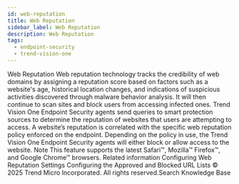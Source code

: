 ```yaml
---
id: web-reputation
title: Web Reputation
sidebar_label: Web Reputation
description: Web Reputation
tags:
  - endpoint-security
  - trend-vision-one
---
```


 Web Reputation Web reputation technology tracks the credibility of web domains by assigning a reputation score based on factors such as a website's age, historical location changes, and indications of suspicious activities discovered through malware behavior analysis. It will then continue to scan sites and block users from accessing infected ones. Trend Vision One Endpoint Security agents send queries to smart protection sources to determine the reputation of websites that users are attempting to access. A website’s reputation is correlated with the specific web reputation policy enforced on the endpoint. Depending on the policy in use, the Trend Vision One Endpoint Security agents will either block or allow access to the website. Note This feature supports the latest Safari™, Mozilla™ Firefox™, and Google Chrome™ browsers. Related information Configuring Web Reputation Settings Configuring the Approved and Blocked URL Lists © 2025 Trend Micro Incorporated. All rights reserved.Search Knowledge Base